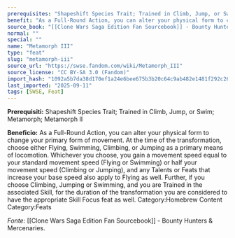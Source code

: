 ```yaml
---
prerequisites: "Shapeshift Species Trait; Trained in Climb, Jump, or Swim; Metamorph; Metamorph II"
benefit: "As a Full-Round Action, you can alter your physical form to change your primary form of movement. At the time of the transformation, choose either Flying, Swimming, Climbing, or Jumping as a primary means of locomotion.  Whichever you choose, you gain a movement speed equal to your standard movement speed (Flying or Swimming) or half your movement speed (Climbing or Jumping), and any Talents or Feats that increase your base speed also apply to Flying as well. Further, if you choose Climbing, Jumping or Swimming, and you are Trained in the associated Skill, for the duration of the transformation you are considered to have the appropriate Skill Focus feat as well. Category:Homebrew Content Category:Feats"
source_book: "[[Clone Wars Saga Edition Fan Sourcebook]] - Bounty Hunters & Mercenaries"
normal: ""
special: ""
name: "Metamorph III"
type: "feat"
slug: "metamorph-iii"
source_url: "https://swse.fandom.com/wiki/Metamorph_III"
source_license: "CC BY-SA 3.0 (Fandom)"
import_hash: "1092a5b7da38d170ef1a24e6bee675b3b20c64c9ab482e1481f292c266a833c6"
last_imported: "2025-09-11"
tags: [SWSE, Feat]
---
```

**Prerequisiti:** Shapeshift Species Trait; Trained in Climb, Jump, or Swim; Metamorph; Metamorph II

**Beneficio:** As a Full-Round Action, you can alter your physical form to change your primary form of movement. At the time of the transformation, choose either Flying, Swimming, Climbing, or Jumping as a primary means of locomotion.  Whichever you choose, you gain a movement speed equal to your standard movement speed (Flying or Swimming) or half your movement speed (Climbing or Jumping), and any Talents or Feats that increase your base speed also apply to Flying as well. Further, if you choose Climbing, Jumping or Swimming, and you are Trained in the associated Skill, for the duration of the transformation you are considered to have the appropriate Skill Focus feat as well. Category:Homebrew Content Category:Feats

*Fonte:* [[Clone Wars Saga Edition Fan Sourcebook]] - Bounty Hunters & Mercenaries.